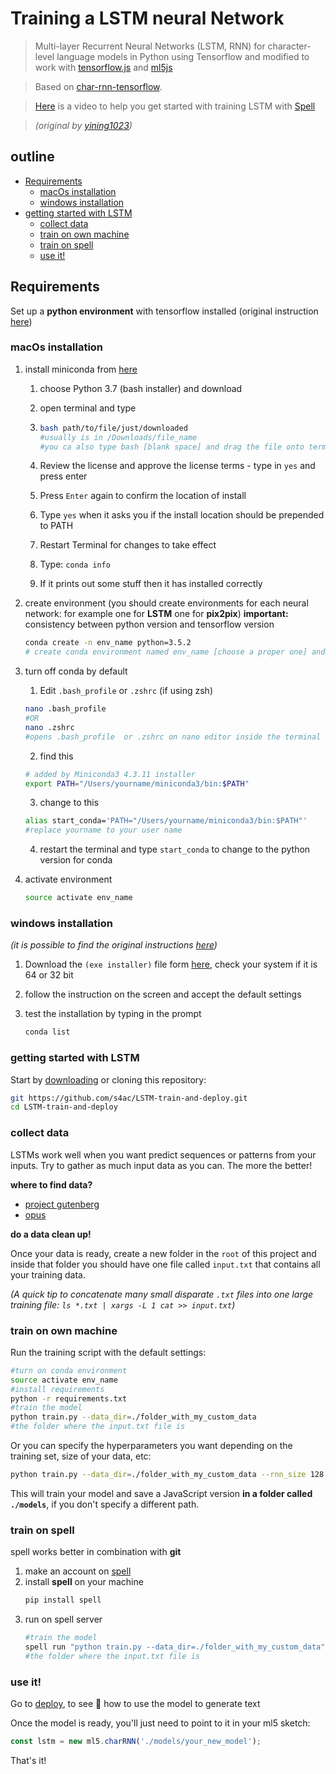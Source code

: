 # Training a LSTM neural Network

> Multi-layer Recurrent Neural Networks (LSTM, RNN) for character-level language models in Python using Tensorflow and modified to work with [tensorflow.js](https://js.tensorflow.org/) and [ml5js](https://ml5js.org/)

>  Based on [char-rnn-tensorflow](https://github.com/sherjilozair/char-rnn-tensorflow).

> [Here](https://www.youtube.com/watch?v=xfuVcfwtEyw) is a video to help you get started with training LSTM with [Spell](https://www.spell.run/)

> _(original by [yining1023](https://github.com/yining1023))_

## outline
  - [Requirements](#requirements)
    - [macOs installation](#macos-installation)
    - [windows installation](#windows-installation)
  - [getting started with LSTM](#getting-started-with-lstm)
    - [collect data](#collect-data)
    - [train on own machine](#train-on-own-machine)
    - [train on spell](#train-on-spell)
    - [use it!](#use-it)
## Requirements

Set up a __python environment__ with tensorflow installed (original instruction [here](https://ml5js.org/docs/training-setup.html))

### macOs installation

1. install miniconda from [here](https://docs.conda.io/en/latest/miniconda.html)
   1. choose Python 3.7 (bash installer) and download
   
   2. open terminal and type
   
   3. ```bash
      bash path/to/file/just/downloaded
      #usually is in /Downloads/file_name
      #you ca also type bash [blank space] and drag the file onto terminal
      ```
   
   5. Review the license and approve the license terms - type in `yes` and press enter
   
   6. Press `Enter` again to confirm the location of install
   
   7. Type `yes` when it asks you if the install location should be prepended to PATH
   
   8. Restart Terminal for changes to take effect
   
   9. Type: `conda info`
   
   10. If it prints out some stuff then it has installed correctly
   
2. create environment (you should create environments for each neural network: for example one for __LSTM__ one for __pix2pix__) __important:__ consistency between python version and tensorflow version

   ```bash
   conda create -n env_name python=3.5.2
   # create conda environment named env_name [choose a proper one] and python version 3.5.2
   ```

3. turn off conda by default

   1. Edit `.bash_profile` or `.zshrc` (if using zsh)

   ```bash
   nano .bash_profile
   #OR
   nano .zshrc
   #opens .bash_profile  or .zshrc on nano editor inside the terminal
   ```

   2. find this

   ```bash
   # added by Miniconda3 4.3.11 installer
   export PATH="/Users/yourname/miniconda3/bin:$PATH"
   ```

   3. change to this

   ```bash
   alias start_conda='PATH="/Users/yourname/miniconda3/bin:$PATH"'
   #replace yourname to your user name
   ```

   4. restart the terminal and type `start_conda` to change to the python version for conda

4. activate environment

   ```bash
   source activate env_name
   ```

### windows installation

_(it is possible to find the original instructions [here](https://docs.conda.io/projects/conda/en/latest/user-guide/install/windows.html))_

1. Download the `(exe installer)` file form [here](https://docs.conda.io/en/latest/miniconda.html), check your system if it is 64 or 32 bit

2. follow the instruction on the screen and accept the default settings

3. test the installation by typing in the prompt

   ```bash
   conda list
   ```
### getting started with LSTM

Start by [downloading](https://github.com/s4ac/LSTM-train-and-deploy.git) or cloning this repository:

  ```bash
  git https://github.com/s4ac/LSTM-train-and-deploy.git
  cd LSTM-train-and-deploy
  ```

### collect data

LSTMs work well when you want predict sequences or patterns from your inputs. Try to gather as much input data as you can. The more the better!

__where to find data?__

* [project gutenberg](https://www.gutenberg.org/wiki/Main_Page)
* [opus](http://opus.nlpl.eu/index.php)

__do a data clean up!__

Once your data is ready, create a new folder in the `root` of this project and inside that folder you should have one file called `input.txt` that contains all your training data.

_(A quick tip to concatenate many small disparate `.txt` files into one large training file: `ls *.txt | xargs -L 1 cat >> input.txt`)_

### train on own machine

Run the training script with the default settings:

  ```bash
  #turn on conda environment
  source activate env_name
  #install requirements
  python -r requirements.txt
  #train the model
  python train.py --data_dir=./folder_with_my_custom_data
  #the folder where the input.txt file is
  ```

Or you can specify the hyperparameters you want depending on the training set, size of your data, etc:

```bash
python train.py --data_dir=./folder_with_my_custom_data --rnn_size 128 --num_layers 2 --seq_length 64 --batch_size 32 --num_epochs 1000 --save_model ./models --save_checkpoints ./checkpoints
```

This will train your model and save a JavaScript version **in a folder called `./models`**, if you don't specify a different path.
### train on spell
spell works better in combination with __git__
1. make an account on [spell](https://web.spell.run)
2. install __spell__ on your machine
   ```bash
   pip install spell
   ```
3. run on spell server
      ```bash
     #train the model
     spell run "python train.py --data_dir=./folder_with_my_custom_data"
     #the folder where the input.txt file is
     ```


### use it!

Go to [deploy](https://github.com/s4ac/LSTM-train-and-deploy/tree/master/deploy), to see 👀 how to use the model to generate text

Once the model is ready, you'll just need to point to it in your ml5 sketch:

```javascript
const lstm = new ml5.charRNN('./models/your_new_model');
```

That's it!
